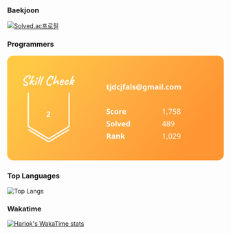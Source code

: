 ### Baekjoon
<p><a href="https://solved.ac/zeus2141">
<img src="http://mazassumnida.wtf/api/v2/generate_badge?boj=zeus2141" alt="Solved.ac프로필">
</a></p>

### Programmers
![Programmers](https://raw.githubusercontent.com/Churnobyl/PROGRAMMERS-BADGE/master/static/result.svg)

### Top Languages
![Top Langs](https://github-readme-stats.vercel.app/api/top-langs/?username=Churnobyl&langs_count=8)

### Wakatime
[![Harlok's WakaTime stats](https://github-readme-stats.vercel.app/api/wakatime?username=@Churnobyl)](https://github.com/anuraghazra/github-readme-stats)
